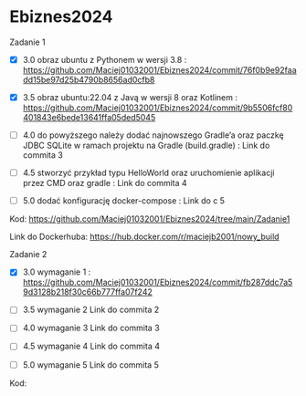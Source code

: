 # Ebiznes2024

Zadanie 1

- [x] 3.0 obraz ubuntu z Pythonem w wersji 3.8 : https://github.com/Maciej01032001/Ebiznes2024/commit/76f0b9e92faadd15be97d25b4790b8656ad0cfb8

- [x] 3.5 obraz ubuntu:22.04 z Javą w wersji 8 oraz Kotlinem : https://github.com/Maciej01032001/Ebiznes2024/commit/9b5506fcf80401843e6bede13641ffa05ded5045

- [ ] 4.0 do powyższego należy dodać najnowszego Gradle’a oraz paczkę JDBC SQLite w ramach projektu na Gradle (build.gradle) :  Link do commita 3

- [ ] 4.5 stworzyć przykład typu HelloWorld oraz uruchomienie aplikacji przez CMD oraz gradle : Link do commita 4

- [ ] 5.0 dodać konfigurację docker-compose : Link do c 5

Kod: https://github.com/Maciej01032001/Ebiznes2024/tree/main/Zadanie1

Link do Dockerhuba: https://hub.docker.com/r/maciejb2001/nowy_build


Zadanie 2

- [x] 3.0 wymaganie 1 : https://github.com/Maciej01032001/Ebiznes2024/commit/fb287ddc7a59d3128b218f30c66b777ffa07f242

- [ ] 3.5 wymaganie 2 Link do commita 2

- [ ] 4.0 wymaganie 3 Link do commita 3

- [ ] 4.5 wymaganie 4 Link do commita 4

- [ ] 5.0 wymaganie 5 Link do commita 5

Kod: 
